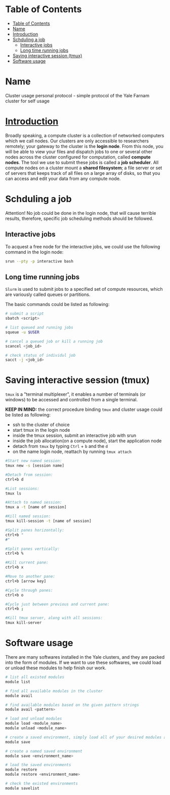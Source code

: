 [TOC levels=1-3]: #

# Table of Contents
- [Table of Contents](#Table-of-Contents)
- [Name](#Name)
- [Introduction](#Introduction)
- [Schduling a job](#Schduling-a-job)
  - [Interactive jobs](#Interactive-jobs)
  - [Long time running jobs](#Long-time-running-jobs)
- [Saving interactive session (tmux)](#Saving-interactive-session-tmux)
- [Software usage](#Software-usage)

# Name
Cluster usage personal protocol - simple protocol of the Yale Farnam cluster for self usage

# [Introduction](https://docs.ycrc.yale.edu/clusters-at-yale/) 

Broadly speaking, a compute cluster is a collection of networked computers which we call nodes. Our clusters are only accessible to researchers remotely; your gateway to the cluster is the **login node**. From this node, you will be able to view your files and dispatch jobs to one or several other nodes across the cluster configured for computation, called **compute nodes**. The tool we use to submit these jobs is called a **job scheduler**. All compute nodes on a cluster mount a **shared filesystem**; a file server or set of servers that keeps track of all files on a large array of disks, so that you can access and edit your data from any compute node. 

# Schduling a job 
Attention! No job could be done in the login node, that will cause terrible results, therefore, specific job scheduling methods should be followed.

## Interactive jobs
To acquest a free node for the interactive jobs, we could use the following command in the login node:
```bash
srun --pty -p interactive bash
```

## Long time running jobs
`Slurm` is used to submit jobs to a specified set of compute resources, which are variously called queues or partitions.

The basic commands could be listed as following:
```bash
# submit a script
sbatch <script>

# list queued and running jobs
squeue -u $USER

# cancel a queued job or kill a running job
scancel <job_id>

# check status of individul job
sacct -j <job_id>
```

# Saving interactive session (tmux)
`tmux` is a "terminal multiplexer", it enables a number of terminals (or windows) to be accessed and controlled from a single terminal. 

**KEEP IN MIND:** the correct procedure binding `tmux` and cluster usage could be listed as following:

- ssh to the cluster of choice
- start tmux in the login node
- inside the tmux session, submit an interactive job with srun
- inside the job allocation(on a compute node), start the application node
- detach from `tmux` by typing `Ctrl` + `b` and the `d`
- on the name login node, reattach by running `tmux attach`

```bash
#Start new named session:
tmux new -s [session name]

#Detach from session:
ctrl+b d

#List sessions:
tmux ls

#Attach to named session:
tmux a -t [name of session]

#Kill named session:
tmux kill-session -t [name of session]

#Split panes horizontally:
ctrl+b "
#"

#Split panes vertically:
ctrl+b %

#Kill current pane:
ctrl+b x

#Move to another pane:
ctrl+b [arrow key]

#Cycle through panes:
ctrl+b o

#Cycle just between previous and current pane:
ctrl+b ;

#Kill tmux server, along with all sessions:
tmux kill-server
```

# Software usage
There are many softwares installed in the Yale clusters, and they are packed into the form of modules. If we want to use these softwares, we could load or unload these modules to help finish our work.

```bash
# list all existed modules 
module list

# find all available modules in the cluster
module avail

# find available modules based on the given pattern strings
module avail <pattern>

# load and unload modules
module load <module_name>
module unload <module_name>

# create a saved environment, simply load all of your desired modules and then 
module save

# create a named saved environment
module save <environment_name>

# load the saved environments
module restore 
module restore <environment_name>

# check the existed environments
module savelist
```